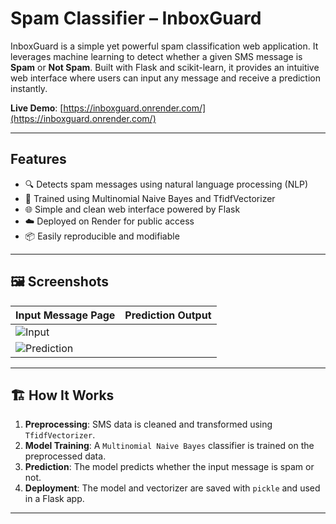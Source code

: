 # Spam Classifier – InboxGuard

InboxGuard is a simple yet powerful spam classification web application. It leverages machine learning to detect whether a given SMS message is **Spam** or **Not Spam**. Built with Flask and scikit-learn, it provides an intuitive web interface where users can input any message and receive a prediction instantly.

 **Live Demo**: [https://inboxguard.onrender.com/](https://inboxguard.onrender.com/)

---

##  Features

- 🔍 Detects spam messages using natural language processing (NLP)
- 🧠 Trained using Multinomial Naive Bayes and TfidfVectorizer
- 🌐 Simple and clean web interface powered by Flask
- ☁️ Deployed on Render for public access
- 📦 Easily reproducible and modifiable

---

## 🖼 Screenshots

| Input Message Page | Prediction Output |
|--------------------|-------------------|
| ![Input](https://github.com/user-attachments/assets/115f6bb0-ba16-4fac-b3b5-4fc25ad42e7a)
 | ![Prediction](https://github.com/user-attachments/assets/a0686ba9-6cd2-4cbe-8bf6-4761afd3d824) |

---

## 🏗 How It Works

1. **Preprocessing**: SMS data is cleaned and transformed using `TfidfVectorizer`.
2. **Model Training**: A `Multinomial Naive Bayes` classifier is trained on the preprocessed data.
3. **Prediction**: The model predicts whether the input message is spam or not.
4. **Deployment**: The model and vectorizer are saved with `pickle` and used in a Flask app.

---


